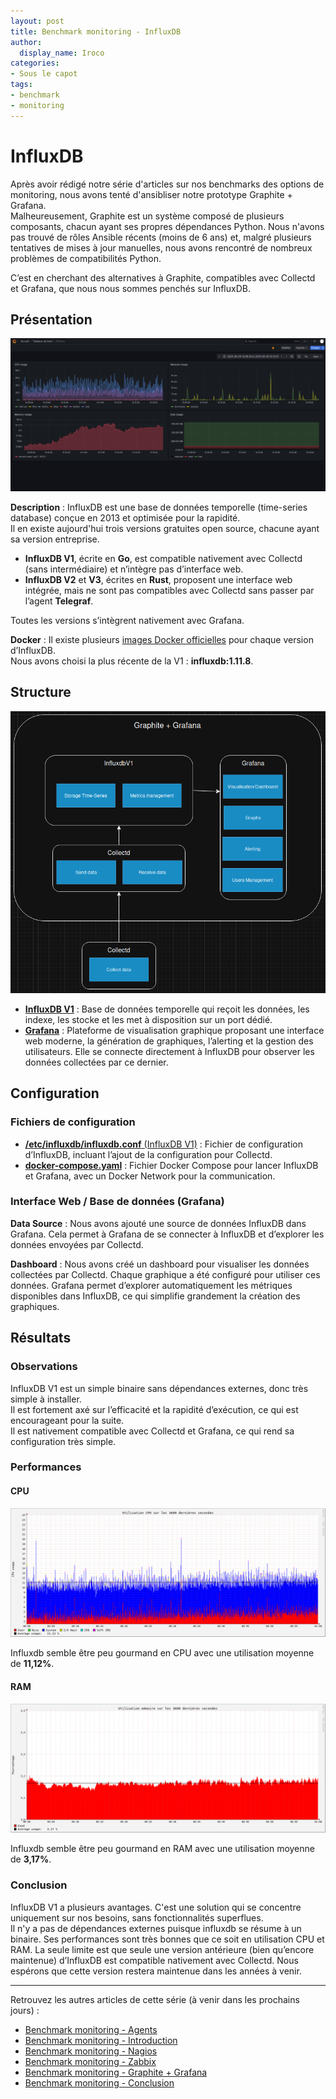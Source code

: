 ```yaml
---
layout: post
title: Benchmark monitoring - InfluxDB
author:
  display_name: Iroco
categories:
- Sous le capot
tags:
- benchmark
- monitoring
---
```

# InfluxDB

Après avoir rédigé notre série d'articles sur nos benchmarks des options de monitoring, nous avons tenté d'ansibliser notre prototype Graphite + Grafana.  
Malheureusement, Graphite est un système composé de plusieurs composants, chacun ayant ses propres dépendances Python. Nous n'avons pas trouvé de rôles Ansible récents (moins de 6 ans) et, malgré plusieurs tentatives de mises à jour manuelles, nous avons rencontré de nombreux problèmes de compatibilités Python.  

C’est en cherchant des alternatives à Graphite, compatibles avec Collectd et Grafana, que nous nous sommes penchés sur InfluxDB.  

## Présentation

[![Exemple de dashboard de Grafana](../images/monitoring-dasboard-benchmark/Pres_graphite+grafana.png)](https://www.grafana.com/)

**Description** : InfluxDB est une base de données temporelle (time-series database) conçue en 2013 et optimisée pour la rapidité.  
Il en existe aujourd'hui trois versions gratuites open source, chacune ayant sa version entreprise.  
- **InfluxDB V1**, écrite en **Go**, est compatible nativement avec Collectd (sans intermédiaire) et n’intègre pas d’interface web.  
- **InfluxDB V2** et **V3**, écrites en **Rust**, proposent une interface web intégrée, mais ne sont pas compatibles avec Collectd sans passer par l’agent **Telegraf**.  

Toutes les versions s’intègrent nativement avec Grafana.

**Docker** : Il existe plusieurs [images Docker officielles](https://hub.docker.com/_/influxdb/) pour chaque version d’InfluxDB.  
Nous avons choisi la plus récente de la V1 : **influxdb:1.11.8**.

## Structure

[![Schéma descriptif du fonctionnement de InfluxDB + Grafana](../images/monitoring-dasboard-benchmark/Schema_influxdb+grafana.png)](../images/monitoring-dasboard-benchmark/Schema_influxdb+grafana.png)

- [**InfluxDB V1**](https://docs.influxdata.com/influxdb/v1/) : Base de données temporelle qui reçoit les données, les indexe, les stocke et les met à disposition sur un port dédié.  
- [**Grafana**](https://grafana.com/) : Plateforme de visualisation graphique proposant une interface web moderne, la génération de graphiques, l’alerting et la gestion des utilisateurs. Elle se connecte directement à InfluxDB pour observer les données collectées par ce dernier.

## Configuration

### Fichiers de configuration

- [**/etc/influxdb/influxdb.conf** (InfluxDB V1)](https://github.com/iroco-co/bench-monitoring-dashboard/blob/main/docker_grafana_influxdb/influxdb/conf/influxdb.conf) : Fichier de configuration d’InfluxDB, incluant l’ajout de la configuration pour Collectd.  
- [**docker-compose.yaml**](https://github.com/iroco-co/bench-monitoring-dashboard/blob/main/docker_grafana_influxdb/docker-compose.yaml) : Fichier Docker Compose pour lancer InfluxDB et Grafana, avec un Docker Network pour la communication.

### Interface Web / Base de données (Grafana)

**Data Source** : Nous avons ajouté une source de données InfluxDB dans Grafana. Cela permet à Grafana de se connecter à InfluxDB et d’explorer les données envoyées par Collectd.

**Dashboard** : Nous avons créé un dashboard pour visualiser les données collectées par Collectd. Chaque graphique a été configuré pour utiliser ces données. Grafana permet d’explorer automatiquement les métriques disponibles dans InfluxDB, ce qui simplifie grandement la création des graphiques.

## Résultats

### Observations

InfluxDB V1 est un simple binaire sans dépendances externes, donc très simple à installer.  
Il est fortement axé sur l’efficacité et la rapidité d’exécution, ce qui est encourageant pour la suite.  
Il est nativement compatible avec Collectd et Grafana, ce qui rend sa configuration très simple.

### Performances

#### CPU

[![Graphique d'utilisation CPU de Influxdb + Grafana sur les 3600 dernières secondes.](../images/monitoring-dasboard-benchmark/influxdb_cpu_usage.png)](../images/monitoring-dasboard-benchmark/influxdb_cpu_usage.png)

Influxdb semble être peu gourmand en CPU avec une utilisation moyenne de **11,12%**.

#### RAM

[![Graphique d'utilisation mémoire de Influxdb + Grafana sur les 3600 dernières secondes.](../images/monitoring-dasboard-benchmark/influxdb_memory_usage.png)](../images/monitoring-dasboard-benchmark/influxdb_memory_usage.png)

Influxdb semble être peu gourmand en RAM avec une utilisation moyenne de **3,17%**.

### Conclusion

InfluxDB V1 a plusieurs avantages.
C'est une solution qui se concentre uniquement sur nos besoins, sans fonctionnalités superflues.  
Il n'y a pas de dépendances externes puisque influxdb se résume à un binaire. 
Ses performances sont très bonnes que ce soit en utilisation CPU et RAM.
La seule limite est que seule une version antérieure (bien qu’encore maintenue) d’InfluxDB est compatible nativement avec Collectd. Nous espérons que cette version restera maintenue dans les années à venir.

---

Retrouvez les autres articles de cette série (à venir dans les prochains jours) :

- [Benchmark monitoring - Agents](/monitoring-agents/)
- [Benchmark monitoring - Introduction](/monitoring-introduction/)
- [Benchmark monitoring - Nagios](/monitoring-nagios/)
- [Benchmark monitoring - Zabbix](/monitoring-zabbix/)
- [Benchmark monitoring - Graphite + Grafana](/monitoring-graphite/)
- [Benchmark monitoring - Conclusion](/monitoring-conclusion/)
